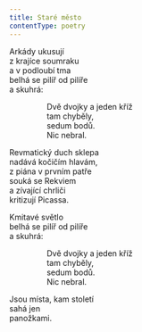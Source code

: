 ```yaml
---
title: Staré město
contentType: poetry
---
```


<section>

Arkády ukusují  
z krajíce soumraku  
a v podloubí tma  
belhá se pilíř od pilíře  
a skuhrá:

                 Dvě dvojky a jeden kříž  
                 tam chyběly,  
                 sedum bodů.  
                 Nic nebral.

Revmatický duch sklepa  
nadává kočičím hlavám,  
z piána v prvním patře  
souká se Rekviem  
a zívající chrliči  
kritizují Picassa.

Kmitavé světlo  
belhá se pilíř od pilíře  
a skuhrá:

                 Dvě dvojky a jeden kříž  
                 tam chyběly,  
                 sedum bodů.  
                 Nic nebral.

Jsou místa, kam století  
sahá jen  
panožkami.

</section>
